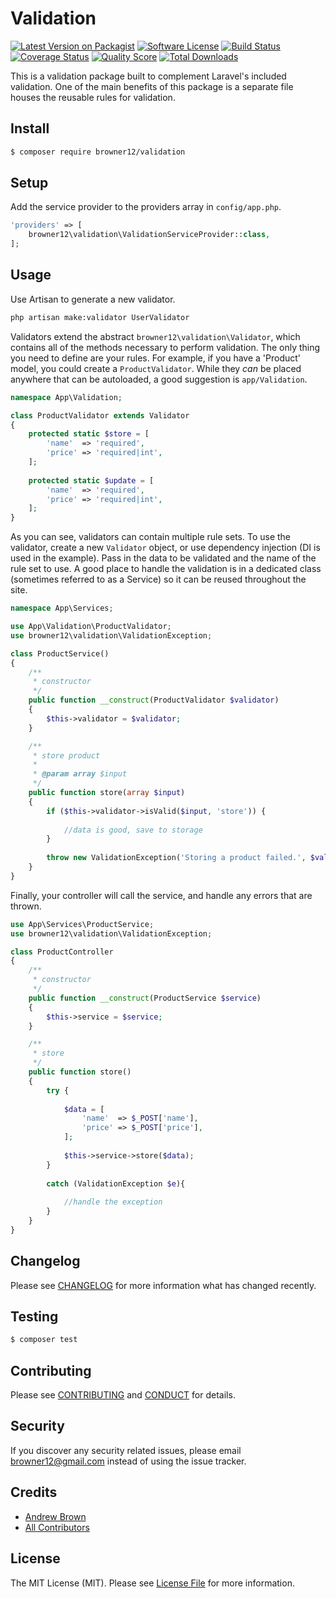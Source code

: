 # Validation

[![Latest Version on Packagist][ico-version]][link-packagist]
[![Software License][ico-license]](LICENSE.md)
[![Build Status][ico-travis]][link-travis]
[![Coverage Status][ico-scrutinizer]][link-scrutinizer]
[![Quality Score][ico-code-quality]][link-code-quality]
[![Total Downloads][ico-downloads]][link-downloads]

This is a validation package built to complement Laravel's included validation. One of the main benefits of this package is a separate file houses the reusable rules for validation.

## Install

``` bash
$ composer require browner12/validation
```

## Setup

Add the service provider to the providers array in  `config/app.php`.

``` php
'providers' => [
    browner12\validation\ValidationServiceProvider::class,
];
```

## Usage

Use Artisan to generate a new validator.

``` sh
php artisan make:validator UserValidator
```

Validators extend the abstract `browner12\validation\Validator`, which contains all of the methods necessary to perform validation. The only thing you need to define are your rules. For example, if you have a 'Product' model, you could create a `ProductValidator`. While they *can* be placed anywhere that can be autoloaded, a good suggestion is `app/Validation`.

``` php
namespace App\Validation;

class ProductValidator extends Validator
{
    protected static $store = [
        'name'  => 'required',
        'price' => 'required|int',
    ];
    
    protected static $update = [
        'name'  => 'required',
        'price' => 'required|int',
    ];
}
```

As you can see, validators can contain multiple rule sets. To use the validator, create a new `Validator` object, or use dependency injection (DI is used in the example). Pass in the data to be validated and the name of the rule set to use. A good place to handle the validation is in a dedicated class (sometimes referred to as a Service) so it can be reused throughout the site.

``` php
namespace App\Services;

use App\Validation\ProductValidator;
use browner12\validation\ValidationException;

class ProductService()
{
    /**
     * constructor
     */
    public function __construct(ProductValidator $validator)
    {
        $this->validator = $validator;
    }

    /**
     * store product
     *
     * @param array $input
     */
    public function store(array $input)
    {
        if ($this->validator->isValid($input, 'store')) {
    
            //data is good, save to storage
        }
    
        throw new ValidationException('Storing a product failed.', $validator->getErrors());
    }
}
```

Finally, your controller will call the service, and handle any errors that are thrown.

``` php
use App\Services\ProductService;
use browner12\validation\ValidationException;

class ProductController
{
    /**
     * constructor
     */
    public function __construct(ProductService $service)
    {
        $this->service = $service;
    }

    /**
     * store
     */
    public function store()
    {
        try {
        
            $data = [
                'name'  => $_POST['name'],
                'price' => $_POST['price'],
            ];
        
            $this->service->store($data);
        }
        
        catch (ValidationException $e){
        
            //handle the exception
        }
    }
}
```

## Changelog

Please see [CHANGELOG](CHANGELOG.md) for more information what has changed recently.

## Testing

``` bash
$ composer test
```

## Contributing

Please see [CONTRIBUTING](CONTRIBUTING.md) and [CONDUCT](CONDUCT.md) for details.

## Security

If you discover any security related issues, please email browner12@gmail.com instead of using the issue tracker.

## Credits

- [Andrew Brown][link-author]
- [All Contributors][link-contributors]

## License

The MIT License (MIT). Please see [License File](LICENSE.md) for more information.

[ico-version]: https://img.shields.io/packagist/v/browner12/validation.svg?style=flat-square
[ico-license]: https://img.shields.io/badge/license-MIT-brightgreen.svg?style=flat-square
[ico-travis]: https://img.shields.io/travis/browner12/validation/master.svg?style=flat-square
[ico-scrutinizer]: https://img.shields.io/scrutinizer/coverage/g/browner12/validation.svg?style=flat-square
[ico-code-quality]: https://img.shields.io/scrutinizer/g/browner12/validation.svg?style=flat-square
[ico-downloads]: https://img.shields.io/packagist/dt/browner12/validation.svg?style=flat-square

[link-packagist]: https://packagist.org/packages/browner12/validation
[link-travis]: https://travis-ci.org/browner12/validation
[link-scrutinizer]: https://scrutinizer-ci.com/g/browner12/validation/code-structure
[link-code-quality]: https://scrutinizer-ci.com/g/browner12/validation
[link-downloads]: https://packagist.org/packages/browner12/validation
[link-author]: https://github.com/browner12
[link-contributors]: ../../contributors
